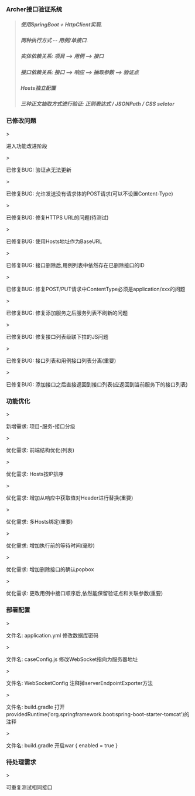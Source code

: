 <h3>Archer接口验证系统</h3>

><h5>使用SpringBoot + HttpClient实现.</h5>
><h5>两种执行方式 -- 用例/单接口.</h5>
><h5>实体依赖关系: 项目 --> 用例 --> 接口</h5>
><h5>接口依赖关系: 接口 --> 响应 --> 抽取参数 --> 验证点</h5>
><h5>Hosts独立配置</h5>
><h5>三种正文抽取方式进行验证: 正则表达式 / JSONPath / CSS seletor</h5>

<h3>已修改问题</h3>
><p>进入功能改进阶段</p>
><p>已修复BUG: 验证点无法更新</p>
><p>已修复BUG: 允许发送没有请求体的POST请求(可以不设置Content-Type)</p>
><p>已修复BUG: 修复HTTPS URL的问题(待测试)</p>
><p>已修复BUG: 使用Hosts地址作为BaseURL</p>
><p>已修复BUG: 接口删除后,用例列表中依然存在已删除接口的ID</p>
><p>已修复BUG: 修复POST/PUT请求中ContentType必须是application/xxx的问题</p>
><p>已修复BUG: 修复添加服务之后服务列表不刷新的问题</p>
><p>已修复BUG: 修复接口列表级联下拉的JS问题</p>
><p>已修复BUG: 接口列表和用例接口列表分离(重要)</p>
><p>已修复BUG: 添加接口之后直接返回到接口列表(应返回到当前服务下的接口列表)</p>

<h3>功能优化</h3>
><p>新增需求: 项目-服务-接口分级</p>
><p>优化需求: 前端结构优化(列表)</p>
><p>优化需求: Hosts按IP排序</p>
><p>优化需求: 增加从响应中获取值对Header进行替换(重要)</p>
><p>优化需求: 多Hosts绑定(重要)</p>
><p>优化需求: 增加执行前的等待时间(毫秒)</p>
><p>优化需求: 增加删除接口的确认popbox</p>
><p>优化需求: 更改用例中接口顺序后,依然能保留验证点和关联参数(重要)</p>

<h3>部署配置</h3>
><p>文件名: application.yml 修改数据库密码</p>
><p>文件名: caseConfig.js   修改WebSocket指向为服务器地址</p>
><p>文件名: WebSocketConfig 注释掉serverEndpointExporter方法</p>
><p>文件名: build.gradle    打开providedRuntime('org.springframework.boot:spring-boot-starter-tomcat')的注释</p>
><p>文件名: build.gradle    开启war { enabled = true }</p>

<h3>待处理需求</h3>
><p>可重复测试相同接口</p>
